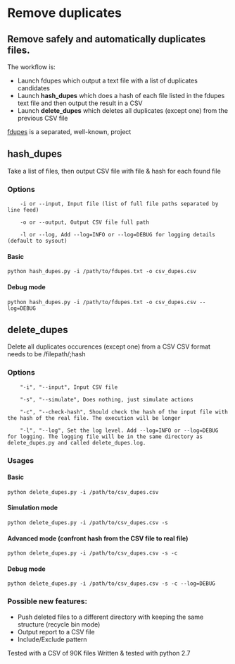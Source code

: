 # Remove duplicates

## Remove safely and automatically duplicates files.

The workflow is:
- Launch fdupes which output a text file with a list of duplicates candidates
- Launch **hash_dupes** which does a hash of each file listed in the fdupes text file and then output the result in a CSV
- Launch **delete_dupes** which deletes all duplicates (except one) from the previous CSV file

[fdupes](https://github.com/adrianlopezroche/fdupes) is a separated, well-known, project


## hash_dupes
Take a list of files, then output CSV file with file & hash for each found file

### Options
```
	-i or --input, Input file (list of full file paths separated by line feed)

	-o or --output, Output CSV file full path

	-l or --log, Add --log=INFO or --log=DEBUG for logging details (default to sysout)
```

#### Basic
```
python hash_dupes.py -i /path/to/fdupes.txt -o csv_dupes.csv
```

#### Debug mode
```
python hash_dupes.py -i /path/to/fdupes.txt -o csv_dupes.csv --log=DEBUG
```


## delete_dupes

Delete all duplicates occurences (except one) from a CSV
CSV format needs to be /filepath/;hash <LF>

### Options
```
	"-i", "--input", Input CSV file

	"-s", "--simulate", Does nothing, just simulate actions

	"-c", "--check-hash", Should check the hash of the input file with the hash of the real file. The execution will be longer

	"-l", "--log", Set the log level. Add --log=INFO or --log=DEBUG for logging. The logging file will be in the same directory as delete_dupes.py and called delete_dupes.log.
```

### Usages

#### Basic
```
python delete_dupes.py -i /path/to/csv_dupes.csv
```

#### Simulation mode
```
python delete_dupes.py -i /path/to/csv_dupes.csv -s
```

#### Advanced mode (confront hash from the CSV file to real file)
```
python delete_dupes.py -i /path/to/csv_dupes.csv -s -c
```

#### Debug mode
```
python delete_dupes.py -i /path/to/csv_dupes.csv -s -c --log=DEBUG
```

### Possible new features:
- Push deleted files to a different directory with keeping the same structure (recycle bin mode)
- Output report to a CSV file
- Include/Exclude pattern


Tested with a CSV of 90K files
Written & tested with python 2.7
